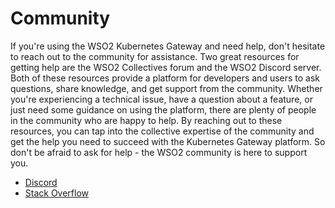 # Community

If you're using the WSO2 Kubernetes Gateway and need help, don't hesitate to reach out to the community for assistance. Two great resources for getting help are the WSO2 Collectives forum and the WSO2 Discord server. Both of these resources provide a platform for developers and users to ask questions, share knowledge, and get support from the community. Whether you're experiencing a technical issue, have a question about a feature, or just need some guidance on using the platform, there are plenty of people in the community who are happy to help. By reaching out to these resources, you can tap into the collective expertise of the community and get the help you need to succeed with the Kubernetes Gateway platform. So don't be afraid to ask for help - the WSO2 community is here to support you.

- <a href="https://discord.com/invite/Xa5VubmThw?utm_source=wso2-dev&utm_medium=link&utm_campaign=wso2-dev_link_from-dev-homepage_221002" target="_blank">Discord</a>
- <a href="https://stackoverflow.com/collectives/wso2" target="_blank">Stack Overflow</a>
